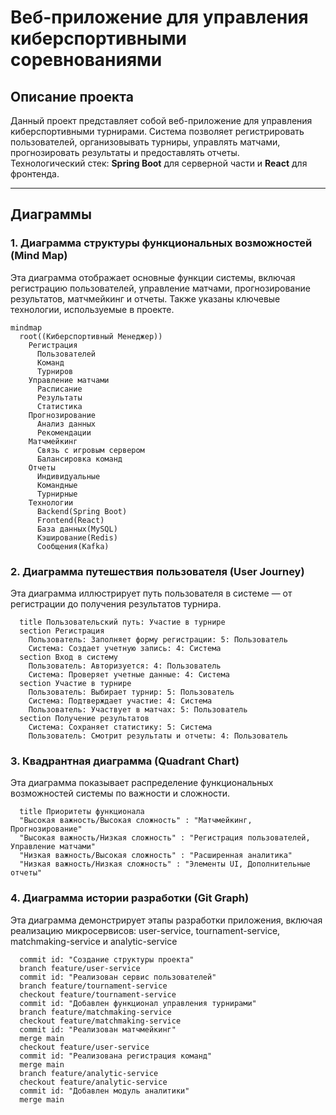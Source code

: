 # Веб-приложение для управления киберспортивными соревнованиями

## Описание проекта
Данный проект представляет собой веб-приложение для управления киберспортивными турнирами. Система позволяет регистрировать пользователей, организовывать турниры, управлять матчами, прогнозировать результаты и предоставлять отчеты.  
Технологический стек: **Spring Boot** для серверной части и **React** для фронтенда.

---

## Диаграммы

### 1. Диаграмма структуры функциональных возможностей (Mind Map)

Эта диаграмма отображает основные функции системы, включая регистрацию пользователей, управление матчами, прогнозирование результатов, матчмейкинг и отчеты. Также указаны ключевые технологии, используемые в проекте.

```mermaid
mindmap
  root((Киберспортивный Менеджер))
    Регистрация
      Пользователей
      Команд
      Турниров
    Управление матчами
      Расписание
      Результаты
      Статистика
    Прогнозирование
      Анализ данных
      Рекомендации
    Матчмейкинг
      Связь с игровым сервером
      Балансировка команд
    Отчеты
      Индивидуальные
      Командные
      Турнирные
    Технологии
      Backend(Spring Boot)
      Frontend(React)
      База данных(MySQL)
      Кэширование(Redis)
      Сообщения(Kafka)
```

### 2. Диаграмма путешествия пользователя (User Journey)

Эта диаграмма иллюстрирует путь пользователя в системе — от регистрации до получения результатов турнира.

```journey
  title Пользовательский путь: Участие в турнире
  section Регистрация
    Пользователь: Заполняет форму регистрации: 5: Пользователь
    Система: Создает учетную запись: 4: Система
  section Вход в систему
    Пользователь: Авторизуется: 4: Пользователь
    Система: Проверяет учетные данные: 4: Система
  section Участие в турнире
    Пользователь: Выбирает турнир: 5: Пользователь
    Система: Подтверждает участие: 4: Система
    Пользователь: Участвует в матчах: 5: Пользователь
  section Получение результатов
    Система: Сохраняет статистику: 5: Система
    Пользователь: Смотрит результаты и отчеты: 4: Пользователь
```

### 3. Квадрантная диаграмма (Quadrant Chart)

Эта диаграмма показывает распределение функциональных возможностей системы по важности и сложности.

```quadrantChart
  title Приоритеты функционала
  "Высокая важность/Высокая сложность" : "Матчмейкинг, Прогнозирование"
  "Высокая важность/Низкая сложность" : "Регистрация пользователей, Управление матчами"
  "Низкая важность/Высокая сложность" : "Расширенная аналитика"
  "Низкая важность/Низкая сложность" : "Элементы UI, Дополнительные отчеты"
```
### 4. Диаграмма истории разработки (Git Graph)

Эта диаграмма демонстрирует этапы разработки приложения, включая реализацию микросервисов: user-service, tournament-service, matchmaking-service и analytic-service

```gitGraph
  commit id: "Создание структуры проекта"
  branch feature/user-service
  commit id: "Реализован сервис пользователей"
  branch feature/tournament-service
  checkout feature/tournament-service
  commit id: "Добавлен функционал управления турнирами"
  branch feature/matchmaking-service
  checkout feature/matchmaking-service
  commit id: "Реализован матчмейкинг"
  merge main
  checkout feature/user-service
  commit id: "Реализована регистрация команд"
  merge main
  branch feature/analytic-service
  checkout feature/analytic-service
  commit id: "Добавлен модуль аналитики"
  merge main
```
